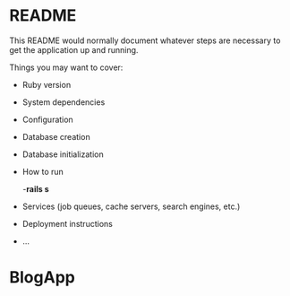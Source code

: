 # README

This README would normally document whatever steps are necessary to get the
application up and running.

Things you may want to cover:

* Ruby version

* System dependencies

* Configuration

* Database creation

* Database initialization

* How to run
  
  -**rails s**
  
* Services (job queues, cache servers, search engines, etc.)

* Deployment instructions

* ...
# BlogApp
